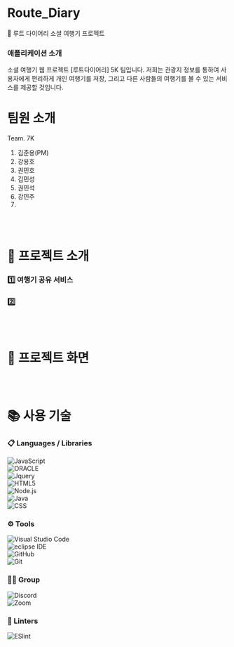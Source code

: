 # Route_Diary

🛫 루트 다이어리 소셜 여행기 프로젝트

### 애플리케이션 소개

소셜 여행기 웹 프로젝트 [루트다이어리] 5K 팀입니다. 
저희는 관광지 정보를 통하여 사용자에게 편리하게 개인 여행기를 저장, 그리고 다른 사람들의 여행기를 볼 수 있는 서비스를 제공할 것입니다.


# 팀원 소개

Team. 7K

1. 김준용(PM)
2. 강용호
3. 권민호
4. 김민성
5. 권민석
6. 강민주
7. 

<br><br>
# 🚩 프로젝트 소개
### 1️⃣ 여행기 공유 서비스


### 2️⃣ 



<br><br>

# 🚩 프로젝트 화면






<br><br>

# 📚 사용 기술

### 📋 Languages / Libraries

![JavaScript](https://img.shields.io/badge/javascript-%23323330.svg?style=for-the-badge&logo=javascript&logoColor=%23F7DF1E)<br>
![ORACLE](https://img.shields.io/badge/Oracle-F80000?style=for-the-badge&logo=Oracle&logoColor=white)<br>
![Jquery](https://img.shields.io/badge/jQuery-0769AD?style=for-the-badge&logo=jquery&logoColor=white)<br>
![HTML5](https://img.shields.io/badge/HTML5-E34F26?style=for-the-badge&logo=html5&logoColor=white)<br>
![Node.js](https://img.shields.io/badge/Node.js-43853D?style=for-the-badge&logo=node.js&logoColor=white)<br>
![Java](https://img.shields.io/badge/Java-ED8B00?style=for-the-badge&logo=java&logoColor=white)<br>
![CSS](https://img.shields.io/badge/CSS3-1572B6?style=for-the-badge&logo=css3&logoColor=white)<br>

### ⚙ Tools
![Visual Studio Code](https://img.shields.io/badge/Visual%20Studio%20Code-0078d7.svg?style=for-the-badge&logo=visual-studio-code&logoColor=white)<br>
![eclipse IDE](https://img.shields.io/badge/Eclipse-2C2255?style=for-the-badge&logo=eclipse&logoColor=white)<br>
![GitHub](https://img.shields.io/badge/github-%23121011.svg?style=for-the-badge&logo=github&logoColor=white)<br>
![Git](https://img.shields.io/badge/git-%23F05033.svg?style=for-the-badge&logo=git&logoColor=white)<br>

### 🤜🤛 Group
![Discord](https://img.shields.io/badge/Discord-7289DA?style=for-the-badge&logo=discord&logoColor=white)<br>
![Zoom](https://img.shields.io/badge/Zoom-2D8CFF?style=for-the-badge&logo=zoom&logoColor=white)

### 🧐 Linters
![ESlint](https://img.shields.io/badge/eslint-3A33D1?style=for-the-badge&logo=eslint&logoColor=white)

